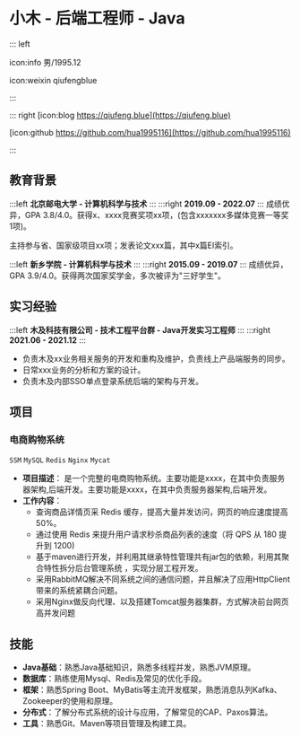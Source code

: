 # 小木 - 后端工程师 - Java

::: left

icon:info 男/1995.12

icon:weixin qiufengblue


:::

::: right
[icon:blog https://qiufeng.blue](https://qiufeng.blue)

[icon:github https://github.com/hua1995116](https://github.com/hua1995116)


:::

## 教育背景

:::left
**北京邮电大学 - 计算机科学与技术**
:::
:::right
**2019.09 - 2022.07**
:::
成绩优异，GPA 3.8/4.0。获得x、xxxx竞赛奖项xx项，(包含xxxxxxx多媒体竞赛一等奖1项)。

主持参与省、国家级项目xx项；发表论文xxx篇，其中x篇EI索引。

:::left
**新乡学院 - 计算机科学与技术**
:::
:::right
**2015.09 - 2019.07**
:::
成绩优异，GPA 3.9/4.0。获得两次国家奖学金，多次被评为"三好学生"。

## 实习经验

:::left
**木及科技有限公司 - 技术工程平台群 - Java开发实习工程师**
:::
:::right
**2021.06 - 2021.12**
:::

- 负责木及xx业务相关服务的开发和重构及维护，负责线上产品端服务的同步。
- 日常xxx业务的分析和方案的设计。
- 负责木及内部SSO单点登录系统后端的架构与开发。


## 项目

### 电商购物系统
`SSM` `MySQL` `Redis` `Nginx` `Mycat`

- **项目描述**：
	是一个完整的电商购物系统。主要功能是xxxx，在其中负责服务器架构,后端开发。主要功能是xxxx，在其中负责服务器架构,后端开发。
- **工作内容**：
  - 查询商品详情页采 Redis 缓存，提高大量并发访问，网页的响应速度提高50%。
  - 通过使用 Redis 来提升用户请求秒杀商品列表的速度（将 QPS 从 180 提升到 1200)
  - 基于maven进行开发，并利用其继承特性管理共有jar包的依赖，利用其聚合特性拆分后台管理系统 ，实现分层工程开发。
  - 采用RabbitMQ解决不同系统之间的通信问题，并且解决了应用HttpClient带来的系统紧耦合问题。
  - 采用Nginx做反向代理、以及搭建Tomcat服务器集群，方式解决前台网页高并发问题


## 技能
- **Java基础**：熟悉Java基础知识，熟悉多线程并发，熟悉JVM原理。
- **数据库**：熟练使用Mysql、Redis及常见的优化手段。
- **框架**：熟悉Spring Boot、MyBatis等主流开发框架，熟悉消息队列Kafka、Zookeeper的使用和原理。
- **分布式**：了解分布式系统的设计与应用，了解常见的CAP、Paxos算法。
- **工具**：熟悉Git、Maven等项目管理及构建工具。

